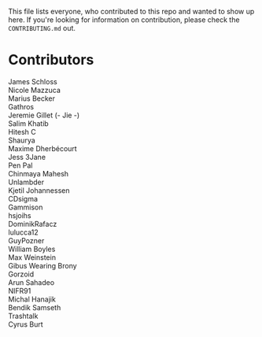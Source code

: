 This file lists everyone, who contributed to this repo and wanted to show up here. If you're looking for information on contribution, please check the `CONTRIBUTING.md` out.

# Contributors

James Schloss
<br>
Nicole Mazzuca
<br>
Marius Becker
<br>
Gathros
<br>
Jeremie Gillet (- Jie -)
<br>
Salim Khatib
<br>
Hitesh C
<br>
Shaurya
<br>
Maxime Dherbécourt
<br>
Jess 3Jane
<br>
Pen Pal
<br>
Chinmaya Mahesh
<br>
Unlambder
<br>
Kjetil Johannessen
<br>
CDsigma
<br>
Gammison
<br>
hsjoihs
<br>
DominikRafacz
<br>
lulucca12
<br>
GuyPozner
<br>
William Boyles
<br>
Max Weinstein
<br>
Gibus Wearing Brony
<br>
Gorzoid
<br>
Arun Sahadeo
<br>
NIFR91
<br>
Michal Hanajik
<br>
Bendik Samseth
<br>
Trashtalk
<br>
Cyrus Burt
